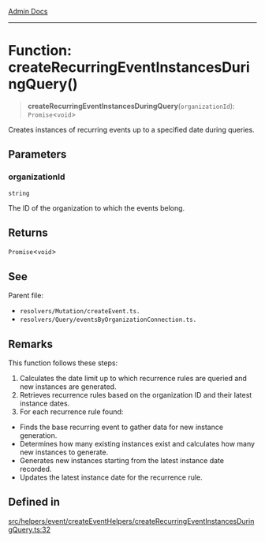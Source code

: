 [Admin Docs](/)

***

# Function: createRecurringEventInstancesDuringQuery()

> **createRecurringEventInstancesDuringQuery**(`organizationId`): `Promise`\<`void`\>

Creates instances of recurring events up to a specified date during queries.

## Parameters

### organizationId

`string`

The ID of the organization to which the events belong.

## Returns

`Promise`\<`void`\>

## See

Parent file:
- `resolvers/Mutation/createEvent.ts.`
- `resolvers/Query/eventsByOrganizationConnection.ts.`

## Remarks

This function follows these steps:
1. Calculates the date limit up to which recurrence rules are queried and new instances are generated.
2. Retrieves recurrence rules based on the organization ID and their latest instance dates.
3. For each recurrence rule found:
  - Finds the base recurring event to gather data for new instance generation.
  - Determines how many existing instances exist and calculates how many new instances to generate.
  - Generates new instances starting from the latest instance date recorded.
  - Updates the latest instance date for the recurrence rule.

## Defined in

[src/helpers/event/createEventHelpers/createRecurringEventInstancesDuringQuery.ts:32](https://github.com/Suyash878/talawa-api/blob/cfd688207611ba245c99edd8dbaccb2cdbf6a043/src/helpers/event/createEventHelpers/createRecurringEventInstancesDuringQuery.ts#L32)

